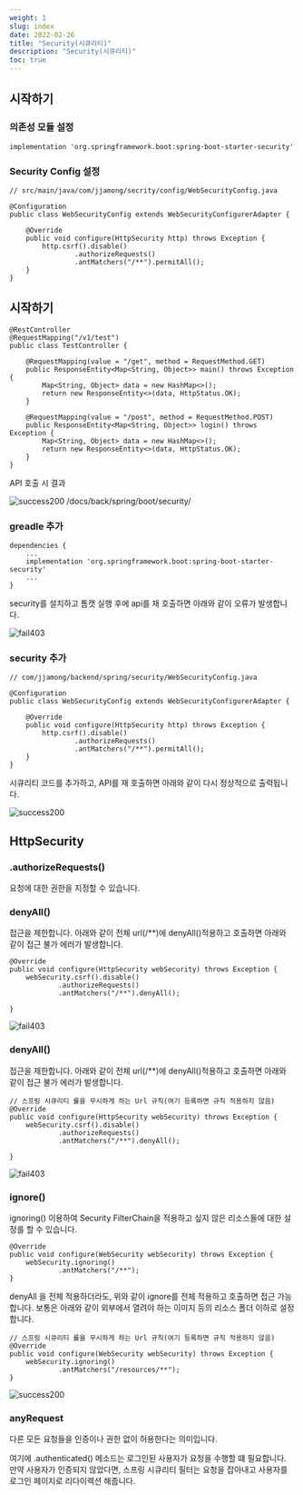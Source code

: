 ```yaml
---
weight: 1
slug: index
date: 2022-02-26
title: "Security(시큐리티)"
description: "Security(시큐리티)"
toc: true
---
```


## 시작하기

### 의존성 모듈 설정

```
implementation 'org.springframework.boot:spring-boot-starter-security'
```

### Security Config 설정

```
// src/main/java/com/jjamong/secrity/config/WebSecurityConfig.java

@Configuration
public class WebSecurityConfig extends WebSecurityConfigurerAdapter {

    @Override
    public void configure(HttpSecurity http) throws Exception {
        http.csrf().disable()
                .authorizeRequests()
                .antMatchers("/**").permitAll();
    }
}
```









## 시작하기

```
@RestController
@RequestMapping("/v1/test")
public class TestController {

    @RequestMapping(value = "/get", method = RequestMethod.GET)
    public ResponseEntity<Map<String, Object>> main() throws Exception {
        Map<String, Object> data = new HashMap<>();
        return new ResponseEntity<>(data, HttpStatus.OK);
    }

    @RequestMapping(value = "/post", method = RequestMethod.POST)
    public ResponseEntity<Map<String, Object>> login() throws Exception {
        Map<String, Object> data = new HashMap<>();
        return new ResponseEntity<>(data, HttpStatus.OK);
    }
}
```


API 호출 시 결과 

![success200](/docs/back/spring/boot/security/success200.png)
/docs/back/spring/boot/security/

### greadle 추가

```
dependencies {
    ...
    implementation 'org.springframework.boot:spring-boot-starter-security'
    ...
}
```

security를 설치하고 톰캣 실행 후에 api를 재 호출하면 아래와 같이 오류가 발생합니다.

![fail403](/docs/back/spring/boot/security/fail403.png)

### security 추가

```
// com/jjamong/backend/spring/security/WebSecurityConfig.java

@Configuration
public class WebSecurityConfig extends WebSecurityConfigurerAdapter {

    @Override
    public void configure(HttpSecurity http) throws Exception {
        http.csrf().disable()
                .authorizeRequests()
                .antMatchers("/**").permitAll();
    }
}
```

시큐리티 코드를 추가하고,  API를 재 호출하면 아래와 같이 다시 정상적으로 출력됩니다.

![success200](/docs/back/spring/boot/security/success200.png)

## HttpSecurity


### .authorizeRequests()
요청에 대한 권한을 지정할 수 있습니다.

### denyAll()
접근을 제한합니다.
아래와 같이 전체 url(/**)에 denyAll()적용하고 호출하면 아래와 같이 접근 불가 에러가 발생합니다.

```
@Override
public void configure(HttpSecurity webSecurity) throws Exception {
    webSecurity.csrf().disable()
            .authorizeRequests()
            .antMatchers("/**").denyAll();

}
```

![fail403](/docs/back/spring/boot/security/fail403.png)


### denyAll()
접근을 제한합니다.
아래와 같이 전체 url(/**)에 denyAll()적용하고 호출하면 아래와 같이 접근 불가 에러가 발생합니다.

```
// 스프링 시큐리티 룰을 무시하게 하는 Url 규칙(여기 등록하면 규칙 적용하지 않음)
@Override
public void configure(HttpSecurity webSecurity) throws Exception {
    webSecurity.csrf().disable()
            .authorizeRequests()
            .antMatchers("/**").denyAll();

}
```

![fail403](/docs/back/spring/boot/security/fail403.png)


### ignore()

ignoring() 이용하여 Security FilterChain을 적용하고 싶지 않은 리소스들에 대한 설정를 할 수 있습니다.

```
@Override
public void configure(WebSecurity webSecurity) throws Exception {
    webSecurity.ignoring()
            .antMatchers("/**");
}
```

denyAll 을 전체 적용하더라도, 위와 같이 ignore를 전체 적용하고 호출하면 접근 가능합니다.
보통은 아래와 같이 외부에서 열려야 하는 이미지 등의 리소스 폴더 이하로 설정합니다.

```
// 스프링 시큐리티 룰을 무시하게 하는 Url 규칙(여기 등록하면 규칙 적용하지 않음)
@Override
public void configure(WebSecurity webSecurity) throws Exception {
    webSecurity.ignoring()
            .antMatchers("/resources/**");
}
```

![success200](/docs/back/spring/boot/security/success200.png)

### anyRequest

다른 모든 요청들을 인증이나 권한 없이 허용한다는 의미입니다.

여기에 .authenticated() 메소드는 로그인된 사용자가 요청을 수행할 떄 필요합니다.
만약 사용자가 인증되지 않았다면, 스프링 시큐리티 필터는 요청을 잡아내고 사용자를 로그인 페이지로 리다이렉션 해줍니다.
